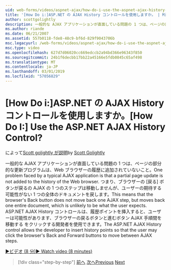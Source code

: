 ```yaml
---
uid: web-forms/videos/aspnet-ajax/how-do-i-use-the-aspnet-ajax-history-control
title: '[How Do i:]ASP.NET の AJAX History コントロールを使用しますか。 | Microsoft Docs'
author: scottgolightly
description: 一般的な AJAX アプリケーションが直面している問題の 1 つは、ページの部分的な更新プログラムは、Web ブラウザーの履歴に追加されていないこと。 つまり、ブラウザーの B..
ms.author: riande
ms.date: 06/21/2007
ms.assetid: 557b0118-fde8-48c9-bf6d-829f9043706b
msc.legacyurl: /web-forms/videos/aspnet-ajax/how-do-i-use-the-aspnet-ajax-history-control
msc.type: video
ms.openlocfilehash: 627d7d06020cc669edccb2a94bd366e96343f850
ms.sourcegitcommit: 24b1f6decbb17bb22a45166e5fdb0845c65af498
ms.translationtype: MT
ms.contentlocale: ja-JP
ms.lasthandoff: 03/01/2019
ms.locfileid: "57056829"
---
```

<a name="how-do-i-use-the-aspnet-ajax-history-control"></a><span data-ttu-id="1aae4-105">[How Do i:]ASP.NET の AJAX History コントロールを使用しますか。</span><span class="sxs-lookup"><span data-stu-id="1aae4-105">[How Do I:] Use the ASP.NET AJAX History Control?</span></span>
====================
<span data-ttu-id="1aae4-106">によって[Scott golightly が説明](https://github.com/scottgolightly)</span><span class="sxs-lookup"><span data-stu-id="1aae4-106">by [Scott Golightly](https://github.com/scottgolightly)</span></span>

<span data-ttu-id="1aae4-107">一般的な AJAX アプリケーションが直面している問題の 1 つは、ページの部分的な更新プログラムは、Web ブラウザーの履歴に追加されていないこと。</span><span class="sxs-lookup"><span data-stu-id="1aae4-107">One problem faced by a typical AJAX application is that a partial page update is not added to the history of the Web browser.</span></span> <span data-ttu-id="1aae4-108">つまり、ブラウザーの [戻る] ボタンが戻るの AJAX の 1 つのステップは移動しませんが、ユーザーの期待する可能性がない 1 つの全体のドキュメントを戻します。</span><span class="sxs-lookup"><span data-stu-id="1aae4-108">This means that the browser's Back button does not move back one AJAX step, but moves back one entire document, which is unlikely to be what the user expects.</span></span> <span data-ttu-id="1aae4-109">ASP.NET AJAX History コントロールは、履歴ポイントを挿入すると、ユーザーは可能性があります、ブラウザーの戻るボタンと進むボタン AJAX 手順間を移動する をクリックする開発者を使用できます。</span><span class="sxs-lookup"><span data-stu-id="1aae4-109">The ASP.NET AJAX History control allows the developer to insert history points so that the user may click the browser's Back and Forward buttons to move between AJAX steps.</span></span>

[<span data-ttu-id="1aae4-110">&#9654;ビデオ (8 分)</span><span class="sxs-lookup"><span data-stu-id="1aae4-110">&#9654; Watch video (8 minutes)</span></span>](https://channel9.msdn.com/Blogs/ASP-NET-Site-Videos/how-do-i-use-the-aspnet-ajax-history-control)

> [!div class="step-by-step"]
> <span data-ttu-id="1aae4-111">[前へ](how-do-i-use-the-aspnet-ajax-updateprogress-control.md)
> [次へ](how-do-i-implement-the-ajax-after-processing-pattern.md)</span><span class="sxs-lookup"><span data-stu-id="1aae4-111">[Previous](how-do-i-use-the-aspnet-ajax-updateprogress-control.md)
[Next](how-do-i-implement-the-ajax-after-processing-pattern.md)</span></span>
